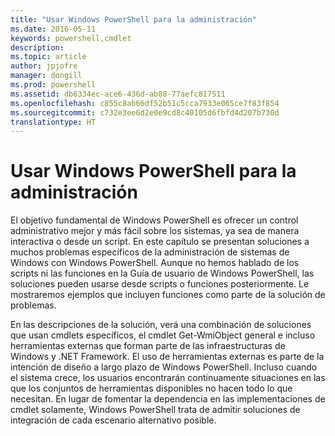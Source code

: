 ```yaml
---
title: "Usar Windows PowerShell para la administración"
ms.date: 2016-05-11
keywords: powershell,cmdlet
description: 
ms.topic: article
author: jpjofre
manager: dongill
ms.prod: powershell
ms.assetid: db6334ec-ace6-436d-ab88-77aefc817511
ms.openlocfilehash: c855c8ab66df52b51c5cca7933e065ce7f83f854
ms.sourcegitcommit: c732e3ee6d2e0e9cd8c40105d6fbfd4d207b730d
translationtype: HT
---
```

# <a name="using-windows-powershell-for-administration"></a>Usar Windows PowerShell para la administración
El objetivo fundamental de Windows PowerShell es ofrecer un control administrativo mejor y más fácil sobre los sistemas, ya sea de manera interactiva o desde un script. En este capítulo se presentan soluciones a muchos problemas específicos de la administración de sistemas de Windows con Windows PowerShell. Aunque no hemos hablado de los scripts ni las funciones en la Guía de usuario de Windows PowerShell, las soluciones pueden usarse desde scripts o funciones posteriormente. Le mostraremos ejemplos que incluyen funciones como parte de la solución de problemas.

En las descripciones de la solución, verá una combinación de soluciones que usan cmdlets específicos, el cmdlet Get-WmiObject general e incluso herramientas externas que forman parte de las infraestructuras de Windows y .NET Framework. El uso de herramientas externas es parte de la intención de diseño a largo plazo de Windows PowerShell. Incluso cuando el sistema crece, los usuarios encontrarán continuamente situaciones en las que los conjuntos de herramientas disponibles no hacen todo lo que necesitan. En lugar de fomentar la dependencia en las implementaciones de cmdlet solamente, Windows PowerShell trata de admitir soluciones de integración de cada escenario alternativo posible.


